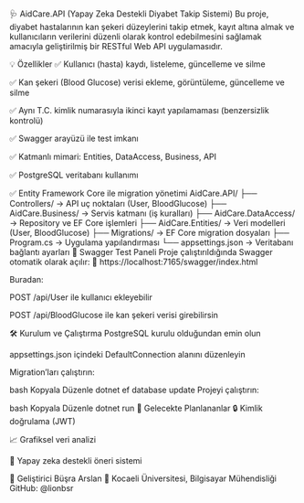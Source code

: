 🩺 AidCare.API (Yapay Zeka Destekli Diyabet Takip Sistemi)
Bu proje, diyabet hastalarının kan şekeri düzeylerini takip etmek, kayıt altına almak ve kullanıcıların verilerini düzenli olarak kontrol edebilmesini sağlamak amacıyla geliştirilmiş bir RESTful Web API uygulamasıdır.

💡 Özellikler
✅ Kullanıcı (hasta) kaydı, listeleme, güncelleme ve silme

✅ Kan şekeri (Blood Glucose) verisi ekleme, görüntüleme, güncelleme ve silme

✅ Aynı T.C. kimlik numarasıyla ikinci kayıt yapılamaması (benzersizlik kontrolü)

✅ Swagger arayüzü ile test imkanı

✅ Katmanlı mimari: Entities, DataAccess, Business, API

✅ PostgreSQL veritabanı kullanımı

✅ Entity Framework Core ile migration yönetimi
AidCare.API/
├── Controllers/           → API uç noktaları (User, BloodGlucose)
├── AidCare.Business/      → Servis katmanı (iş kuralları)
├── AidCare.DataAccess/    → Repository ve EF Core işlemleri
├── AidCare.Entities/      → Veri modelleri (User, BloodGlucose)
├── Migrations/            → EF Core migration dosyaları
├── Program.cs             → Uygulama yapılandırması
└── appsettings.json       → Veritabanı bağlantı ayarları
🧪 Swagger Test Paneli
Proje çalıştırıldığında Swagger otomatik olarak açılır:
📍 https://localhost:7165/swagger/index.html

Buradan:

POST /api/User ile kullanıcı ekleyebilir

POST /api/BloodGlucose ile kan şekeri verisi girebilirsin

🛠️ Kurulum ve Çalıştırma
PostgreSQL kurulu olduğundan emin olun

appsettings.json içindeki DefaultConnection alanını düzenleyin

Migration’ları çalıştırın:

bash
Kopyala
Düzenle
dotnet ef database update
Projeyi çalıştırın:

bash
Kopyala
Düzenle
dotnet run
🧠 Gelecekte Planlananlar
🔒 Kimlik doğrulama (JWT)

📈 Grafiksel veri analizi

🧬 Yapay zeka destekli öneri sistemi

👤 Geliştirici
Büşra Arslan
📍 Kocaeli Üniversitesi, Bilgisayar Mühendisliği
GitHub: @lionbsr
